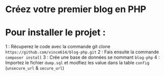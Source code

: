 # Créez votre premier blog en PHP

# Pour installer le projet : 

1 : Récuperez le code avec la commande git clone `https://github.com/vince614/blog-php.git`
2 : Fais ensuite la commande `composer install`
3 : Crée une base de données se nommant `blog-php`
4 : Importez le fichier `dump.sql` et modfiez les value dans la table `config` (`unsecure_url` & `secure_url`)
